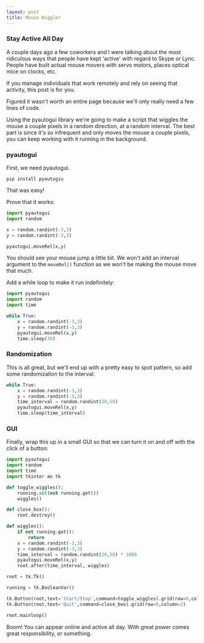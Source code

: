 ```yaml
---
layout: post
title: Mouse Wiggler
---
```


### Stay Active All Day

A couple days ago a few coworkers and I were talking about the most ridiculous ways that people have kept 'active' with regard to Skype or Lync. People have built actual mouse movers with servo motors, places optical mice on clocks, etc.

If you manage individuals that work remotely and rely on seeing that activity, this post is for you.

Figured it wasn't worth an entire page because we'll only really need a few lines of code.

Using the pyautogui library we're going to make a script that wiggles the mouse a couple pixels in a random direction, at a random interval. The best part is since it's so infrequent and only moves the mouse a couple pixels, you can keep working with it running in the background.

### pyautogui

First, we need pyautogui.

```
pip install pyautogiu
```

That was easy!

Prove that it works:
```python
import pyautogui
import random

x = random.randint(-3,3)
y = random.randint(-3,3)

pyautogui.moveRel(x,y)
```

You should see your mouse jump a little bit. We won't add an interval argument to the ```moveRel()``` function as we won't be making the mouse move that much.

Add a while loop to make it run indefinitely:

```python
import pyautogui
import random
import time

while True:
    x = random.randint(-3,3)
    y = random.randint(-3,3)
    pyautogui.moveRel(x,y)
    time.sleep(30)
```

### Randomization

This is all great, but we'll end up with a pretty easy to spot pattern, so add some randomization to the interval:

```python
while True:
    x = random.randint(-3,3)
    y = random.randint(-3,3)
    time_interval = random.randint(20,50)
    pyautogui.moveRel(x,y)
    time.sleep(time_interval)
```

### GUI

Finally, wrap this up in a small GUI so that we can turn it on and off with the click of a button:

```python
import pyautogui
import random
import time
import tkinter as tk

def toggle_wiggles():
    running.set(not running.get())
    wiggles()

def close_box():
    root.destroy()

def wiggles():
    if not running.get():
        return
    x = random.randint(-3,3)
    y = random.randint(-3,3)
    time_interval = random.randint(20,50) * 1000
    pyautogui.moveRel(x,y)
    root.after(time_interval, wiggles)

root = tk.Tk()

running = tk.BooleanVar()

tk.Button(root,text='Start/Stop',command=toggle_wiggles).grid(row=0,column=0)
tk.Button(root,text='Quit',command=close_box).grid(row=0,column=2)

root.mainloop()
```

Boom! You can appear online and active all day. With great power comes great responsibility, or something.
